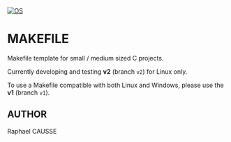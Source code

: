 [![OS](https://img.shields.io/badge/os-linux-blue.svg)](https://shields.io/)

# MAKEFILE

Makefile template for small / medium sized C projects.

Currently developing and testing **v2** (branch `v2`) for Linux only.

To use a Makefile compatible with both Linux and Windows, please use the **v1** (branch `v1`).


## AUTHOR

Raphael CAUSSE
